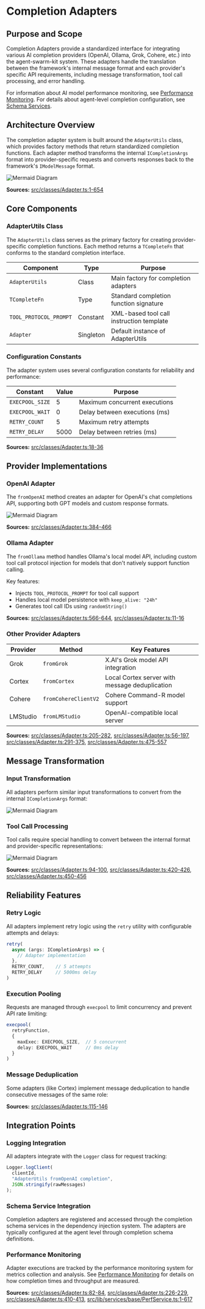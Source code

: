 # Completion Adapters

## Purpose and Scope

Completion Adapters provide a standardized interface for integrating various AI completion providers (OpenAI, Ollama, Grok, Cohere, etc.) into the agent-swarm-kit system. These adapters handle the translation between the framework's internal message format and each provider's specific API requirements, including message transformation, tool call processing, and error handling.

For information about AI model performance monitoring, see [Performance Monitoring](#4.2). For details about agent-level completion configuration, see [Schema Services](#3.2).

## Architecture Overview

The completion adapter system is built around the `AdapterUtils` class, which provides factory methods that return standardized completion functions. Each adapter method transforms the internal `ICompletionArgs` format into provider-specific requests and converts responses back to the framework's `IModelMessage` format.

![Mermaid Diagram](./diagrams\19_Completion_Adapters_0.svg)

**Sources:** [src/classes/Adapter.ts:1-654]()

## Core Components

### AdapterUtils Class

The `AdapterUtils` class serves as the primary factory for creating provider-specific completion functions. Each method returns a `TCompleteFn` that conforms to the standard completion interface.

| Component | Type | Purpose |
|-----------|------|---------|
| `AdapterUtils` | Class | Main factory for completion adapters |
| `TCompleteFn` | Type | Standard completion function signature |
| `TOOL_PROTOCOL_PROMPT` | Constant | XML-based tool call instruction template |
| `Adapter` | Singleton | Default instance of AdapterUtils |

### Configuration Constants

The adapter system uses several configuration constants for reliability and performance:

| Constant | Value | Purpose |
|----------|-------|---------|
| `EXECPOOL_SIZE` | 5 | Maximum concurrent executions |
| `EXECPOOL_WAIT` | 0 | Delay between executions (ms) |
| `RETRY_COUNT` | 5 | Maximum retry attempts |
| `RETRY_DELAY` | 5000 | Delay between retries (ms) |

**Sources:** [src/classes/Adapter.ts:18-36]()

## Provider Implementations

### OpenAI Adapter

The `fromOpenAI` method creates an adapter for OpenAI's chat completions API, supporting both GPT models and custom response formats.

![Mermaid Diagram](./diagrams\19_Completion_Adapters_1.svg)

**Sources:** [src/classes/Adapter.ts:384-466]()

### Ollama Adapter

The `fromOllama` method handles Ollama's local model API, including custom tool call protocol injection for models that don't natively support function calling.

Key features:
- Injects `TOOL_PROTOCOL_PROMPT` for tool call support
- Handles local model persistence with `keep_alive: "24h"`
- Generates tool call IDs using `randomString()`

**Sources:** [src/classes/Adapter.ts:566-644](), [src/classes/Adapter.ts:11-16]()

### Other Provider Adapters

| Provider | Method | Key Features |
|----------|--------|--------------|
| Grok | `fromGrok` | X.AI's Grok model API integration |
| Cortex | `fromCortex` | Local Cortex server with message deduplication |
| Cohere | `fromCohereClientV2` | Cohere Command-R model support |
| LMStudio | `fromLMStudio` | OpenAI-compatible local server |

**Sources:** [src/classes/Adapter.ts:205-282](), [src/classes/Adapter.ts:56-197](), [src/classes/Adapter.ts:291-375](), [src/classes/Adapter.ts:475-557]()

## Message Transformation

### Input Transformation

All adapters perform similar input transformations to convert from the internal `ICompletionArgs` format:

![Mermaid Diagram](./diagrams\19_Completion_Adapters_2.svg)

### Tool Call Processing

Tool calls require special handling to convert between the internal format and provider-specific representations:

![Mermaid Diagram](./diagrams\19_Completion_Adapters_3.svg)

**Sources:** [src/classes/Adapter.ts:94-100](), [src/classes/Adapter.ts:420-426](), [src/classes/Adapter.ts:450-456]()

## Reliability Features

### Retry Logic

All adapters implement retry logic using the `retry` utility with configurable attempts and delays:

```typescript
retry(
  async (args: ICompletionArgs) => {
    // Adapter implementation
  },
  RETRY_COUNT,    // 5 attempts
  RETRY_DELAY     // 5000ms delay
)
```

### Execution Pooling

Requests are managed through `execpool` to limit concurrency and prevent API rate limiting:

```typescript
execpool(
  retryFunction,
  {
    maxExec: EXECPOOL_SIZE,  // 5 concurrent
    delay: EXECPOOL_WAIT     // 0ms delay
  }
)
```

### Message Deduplication

Some adapters (like Cortex) implement message deduplication to handle consecutive messages of the same role:

**Sources:** [src/classes/Adapter.ts:115-146]()

## Integration Points

### Logging Integration

All adapters integrate with the `Logger` class for request tracking:

```typescript
Logger.logClient(
  clientId,
  "AdapterUtils fromOpenAI completion",
  JSON.stringify(rawMessages)
);
```

### Schema Service Integration

Completion adapters are registered and accessed through the completion schema services in the dependency injection system. The adapters are typically configured at the agent level through completion schema definitions.

### Performance Monitoring

Adapter executions are tracked by the performance monitoring system for metrics collection and analysis. See [Performance Monitoring](#4.2) for details on how completion times and throughput are measured.

**Sources:** [src/classes/Adapter.ts:82-84](), [src/classes/Adapter.ts:226-229](), [src/classes/Adapter.ts:410-413](), [src/lib/services/base/PerfService.ts:1-617]()